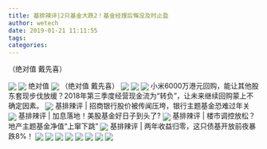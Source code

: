 ```yaml
---
title: 基排辣评|2只基金大跌2！基金经理后悔没及时止盈
author: wetech
date: 2019-01-21 11:11:55
tags: 
categories: 
---
```

（绝对值 戴先喜）
<!-- more -->
<img align="center" border="0" src="http://invest-images-external.cbndata.org/5LiA6LSiQUJT/images/76abc6f69a1aed2f93ffc33d8c93db3512ad69a6.jpeg" />
<img align="center" border="0" src="http://invest-images-external.cbndata.org/5LiA6LSiQUJT/images/c95f0794488c7d7d77ad2a37b4b5592fc45e9167.png" />
绝对值
<img align="center" border="0" src="http://invest-images-external.cbndata.org/5LiA6LSiQUJT/images/e202de02dec9a587e4df5b8704581e09b5fd013e.png" />
（绝对值 戴先喜）
<img align="center" border="0" src="http://invest-images-external.cbndata.org/5LiA6LSiQUJT/images/0ea5f5d923174033675cb8af96eb000e67c9b91d.png" />
 
<img align="center" border="0" src="http://invest-images-external.cbndata.org/5LiA6LSiQUJT/images/392c24f810414b036575ddce7d1abe74fd0154b3.png" />
 
<img align="center" border="0" src="http://invest-images-external.cbndata.org/5LiA6LSiQUJT/images/b5653312698cb808abb9ff8f01d827aab3ded4f9.jpeg" />
小米6000万港元回购，能让其他股东套现步伐放缓？2018年第三季度经营现金流为“转负”，让未来继续回购蒙上不确定因素。
<img align="center" border="0" src="http://invest-images-external.cbndata.org/5LiA6LSiQUJT/images/8f63dafc0b9cdab6a459e3be7f61caaebbdfbd94.png" />
基排辣评 | 招商银行股价被传闻压垮，银行主题基金恐难过年关
<img align="center" border="0" src="http://invest-images-external.cbndata.org/5LiA6LSiQUJT/images/aeb3e7f4933042ac61dd7eee29d70ba60e81225c.png" />
基排辣评 | 加息落地！美股基金好日子到头了?
<img align="center" border="0" src="http://invest-images-external.cbndata.org/5LiA6LSiQUJT/images/ab253c7c6332c903fcad2a4c8a41b3daba6287a0.jpeg" />
基排辣评 | 楼市调控放松？地产主题基金净值“上窜下跳”
<img align="center" border="0" src="http://invest-images-external.cbndata.org/5LiA6LSiQUJT/images/0537639aebc39fb0ea34cdd4ecad8e438f00fcb3.png" />
基排辣评 | 两年收益归零，这只债基开放前夜暴跌8%！
<img align="center" border="0" src="http://invest-images-external.cbndata.org/5LiA6LSiQUJT/images/13c71798cb219ffd26b3bc40340ee360ecc8231b.png" />
<img align="center" border="0" src="http://invest-images-external.cbndata.org/5LiA6LSiQUJT/images/5c791c95e96db98cbfd4c96aa58380f1c72999a5.jpeg" />
<img align="center" border="0" src="http://invest-images-external.cbndata.org/5LiA6LSiQUJT/images/d837ebae6035adbfb9e0c1e268d06cdb2f358c66.png" />
<img align="center" border="0" src="http://invest-images-external.cbndata.org/5LiA6LSiQUJT/images/f379aa4d446cc3aecd439db7e1255f763fd7341e.png" />
<img align="center" border="0" src="http://invest-images-external.cbndata.org/5LiA6LSiQUJT/images/b5f07f3016ade501695bfeda08360a3b13d733c3.jpeg" />
<img align="center" border="0" src="http://invest-images-external.cbndata.org/5LiA6LSiQUJT/images/fc7ced8ada96a7822addf96a2185037240f2fd80.png" />
<img align="center" border="0" src="http://invest-images-external.cbndata.org/5LiA6LSiQUJT/images/a02ea5db270f89971b01456402533c329dc2a0f1.png" />
<img align="center" border="0" src="http://invest-images-external.cbndata.org/5LiA6LSiQUJT/images/66afad34e5f2965c1b455b141fd683b4014ef1ef.jpeg" />
